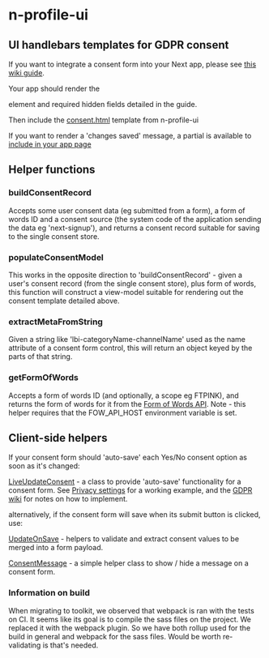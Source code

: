 # n-profile-ui

## UI handlebars templates for GDPR consent

If you want to integrate a consent form into your Next app, please see [this wiki guide](https://github.com/Financial-Times/next-gdpr/wiki/How-to-integrate-consent-forms).

Your app should render the <form> element and required hidden fields detailed in the guide. 

Then include the [consent.html](https://github.com/Financial-Times/n-profile-ui/blob/HEAD/templates/consent.html) template from n-profile-ui

If you want to render a 'changes saved' message, a partial is available to [include in your app page](https://github.com/Financial-Times/next-control-centre/blob/HEAD/views/layouts/manage-cookies.html#L6)


## Helper functions
 
### buildConsentRecord

Accepts some user consent data (eg submitted from a form), a form of words ID and a consent source (the system code of the application sending the data eg 'next-signup'), and returns a consent record suitable for saving to the single consent store.

### populateConsentModel

This works in the opposite direction to 'buildConsentRecord' - given a user's consent record (from the single consent store), plus form of words, this function will construct a view-model suitable for rendering out the consent template detailed above.

### extractMetaFromString

Given a string like 'lbi-categoryName-channelName' used as the name attribute of a consent form control, this will return an object keyed by the parts of that string.

### getFormOfWords

Accepts a form of words ID (and optionally, a scope eg FTPINK), and returns the form of words for it from the [Form of Words API](https://github.com/Financial-Times/next-fow-api). Note - this helper requires that the FOW_API_HOST environment variable is set.

## Client-side helpers

If your consent form should 'auto-save' each Yes/No consent option as soon as it's changed:
 
[LiveUpdateConsent](https://github.com/Financial-Times/n-profile-ui/blob/HEAD/src/js/client/live-update.ts) - a class to provide 'auto-save' functionality for a consent form. See [Privacy settings](https://www.ft.com/preferences/privacy) for a working example, and the [GDPR wiki](https://github.com/Financial-Times/next-gdpr/wiki/How-to-integrate-consent-forms) for notes on how to implement.

alternatively, if the consent form will save when its submit button is clicked, use:

[UpdateOnSave](https://github.com/Financial-Times/n-profile-ui/blob/HEAD/src/js/client/update-on-save.ts) - helpers to validate and extract consent values to be merged into a form payload.

[ConsentMessage](https://github.com/Financial-Times/n-profile-ui/blob/HEAD/src/js/client/message.ts) - a simple helper class to show / hide a message on a consent form.

### Information on build

When migrating to toolkit, we observed that webpack is ran with the tests on CI. It seems like its goal is to compile the sass files on the project. We replaced it with the webpack plugin. So we have both rollup used for the build in general and webpack for the sass files. Would be worth re-validating is that's needed. 

